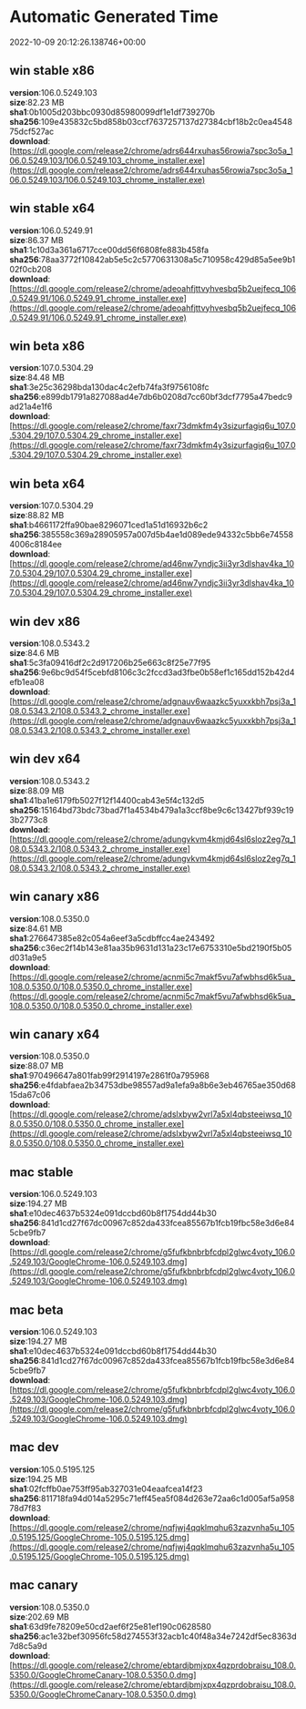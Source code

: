 # Automatic Generated Time
2022-10-09 20:12:26.138746+00:00

## win stable x86
**version**:106.0.5249.103  
**size**:82.23 MB  
**sha1**:0b1005d203bbc0930d85980099df1e1df739270b  
**sha256**:109e435832c5bd858b03ccf7637257137d27384cbf18b2c0ea454875dcf527ac  
**download**:[https://dl.google.com/release2/chrome/adrs644rxuhas56rowia7spc3o5a_106.0.5249.103/106.0.5249.103_chrome_installer.exe](https://dl.google.com/release2/chrome/adrs644rxuhas56rowia7spc3o5a_106.0.5249.103/106.0.5249.103_chrome_installer.exe)  

## win stable x64
**version**:106.0.5249.91  
**size**:86.37 MB  
**sha1**:1c10d3a361a6717cce00dd56f6808fe883b458fa  
**sha256**:78aa3772f10842ab5e5c2c5770631308a5c710958c429d85a5ee9b102f0cb208  
**download**:[https://dl.google.com/release2/chrome/adeoahfjttvyhvesbq5b2uejfecq_106.0.5249.91/106.0.5249.91_chrome_installer.exe](https://dl.google.com/release2/chrome/adeoahfjttvyhvesbq5b2uejfecq_106.0.5249.91/106.0.5249.91_chrome_installer.exe)  

## win beta x86
**version**:107.0.5304.29  
**size**:84.48 MB  
**sha1**:3e25c36298bda130dac4c2efb74fa3f9756108fc  
**sha256**:e899db1791a827088ad4e7db6b0208d7cc60bf3dcf7795a47bedc9ad21a4e1f6  
**download**:[https://dl.google.com/release2/chrome/faxr73dmkfm4y3sizurfagiq6u_107.0.5304.29/107.0.5304.29_chrome_installer.exe](https://dl.google.com/release2/chrome/faxr73dmkfm4y3sizurfagiq6u_107.0.5304.29/107.0.5304.29_chrome_installer.exe)  

## win beta x64
**version**:107.0.5304.29  
**size**:88.82 MB  
**sha1**:b4661172ffa90bae8296071ced1a51d16932b6c2  
**sha256**:385558c369a28905957a007d5b4ae1d089ede94332c5bb6e745584006c8184ee  
**download**:[https://dl.google.com/release2/chrome/ad46nw7yndjc3ii3yr3dlshav4ka_107.0.5304.29/107.0.5304.29_chrome_installer.exe](https://dl.google.com/release2/chrome/ad46nw7yndjc3ii3yr3dlshav4ka_107.0.5304.29/107.0.5304.29_chrome_installer.exe)  

## win dev x86
**version**:108.0.5343.2  
**size**:84.6 MB  
**sha1**:5c3fa09416df2c2d917206b25e663c8f25e77f95  
**sha256**:9e6bc9d54f5cebfd8106c3c2fccd3ad3fbe0b58ef1c165dd152b42d4efb1ea08  
**download**:[https://dl.google.com/release2/chrome/adgnauv6waazkc5yuxxkbh7psj3a_108.0.5343.2/108.0.5343.2_chrome_installer.exe](https://dl.google.com/release2/chrome/adgnauv6waazkc5yuxxkbh7psj3a_108.0.5343.2/108.0.5343.2_chrome_installer.exe)  

## win dev x64
**version**:108.0.5343.2  
**size**:88.09 MB  
**sha1**:41ba1e6179fb5027f12f14400cab43e5f4c132d5  
**sha256**:15164bd73bdc73bad7f1a4534b479a1a3ccf8be9c6c13427bf939c193b2773c8  
**download**:[https://dl.google.com/release2/chrome/adungvkvm4kmjd64sl6sloz2eg7q_108.0.5343.2/108.0.5343.2_chrome_installer.exe](https://dl.google.com/release2/chrome/adungvkvm4kmjd64sl6sloz2eg7q_108.0.5343.2/108.0.5343.2_chrome_installer.exe)  

## win canary x86
**version**:108.0.5350.0  
**size**:84.61 MB  
**sha1**:276647385e82c054a6eef3a5cdbffcc4ae243492  
**sha256**:c36ec2f14b143e81aa35b9631d131a23c17e6753310e5bd2190f5b05d031a9e5  
**download**:[https://dl.google.com/release2/chrome/acnmi5c7makf5vu7afwbhsd6k5ua_108.0.5350.0/108.0.5350.0_chrome_installer.exe](https://dl.google.com/release2/chrome/acnmi5c7makf5vu7afwbhsd6k5ua_108.0.5350.0/108.0.5350.0_chrome_installer.exe)  

## win canary x64
**version**:108.0.5350.0  
**size**:88.07 MB  
**sha1**:970496647a801fab99f2914197e2861f0a795968  
**sha256**:e4fdabfaea2b34753dbe98557ad9a1efa9a8b6e3eb46765ae350d6815da67c06  
**download**:[https://dl.google.com/release2/chrome/adslxbyw2vrl7a5xl4qbsteeiwsq_108.0.5350.0/108.0.5350.0_chrome_installer.exe](https://dl.google.com/release2/chrome/adslxbyw2vrl7a5xl4qbsteeiwsq_108.0.5350.0/108.0.5350.0_chrome_installer.exe)  

## mac stable
**version**:106.0.5249.103  
**size**:194.27 MB  
**sha1**:e10dec4637b5324e091dccbd60b8f1754dd44b30  
**sha256**:841d1cd27f67dc00967c852da433fcea85567b1fcb19fbc58e3d6e845cbe9fb7  
**download**:[https://dl.google.com/release2/chrome/g5fufkbnbrbfcdpl2glwc4voty_106.0.5249.103/GoogleChrome-106.0.5249.103.dmg](https://dl.google.com/release2/chrome/g5fufkbnbrbfcdpl2glwc4voty_106.0.5249.103/GoogleChrome-106.0.5249.103.dmg)  

## mac beta
**version**:106.0.5249.103  
**size**:194.27 MB  
**sha1**:e10dec4637b5324e091dccbd60b8f1754dd44b30  
**sha256**:841d1cd27f67dc00967c852da433fcea85567b1fcb19fbc58e3d6e845cbe9fb7  
**download**:[https://dl.google.com/release2/chrome/g5fufkbnbrbfcdpl2glwc4voty_106.0.5249.103/GoogleChrome-106.0.5249.103.dmg](https://dl.google.com/release2/chrome/g5fufkbnbrbfcdpl2glwc4voty_106.0.5249.103/GoogleChrome-106.0.5249.103.dmg)  

## mac dev
**version**:105.0.5195.125  
**size**:194.25 MB  
**sha1**:02fcffb0ae753ff95ab327031e04eaafcea14f23  
**sha256**:811718fa94d014a5295c71eff45ea5f084d263e72aa6c1d005af5a95878d7f83  
**download**:[https://dl.google.com/release2/chrome/nqfjwj4qqklmqhu63zazvnha5u_105.0.5195.125/GoogleChrome-105.0.5195.125.dmg](https://dl.google.com/release2/chrome/nqfjwj4qqklmqhu63zazvnha5u_105.0.5195.125/GoogleChrome-105.0.5195.125.dmg)  

## mac canary
**version**:108.0.5350.0  
**size**:202.69 MB  
**sha1**:63d9fe78209e50cd2aef6f25e81ef190c0628580  
**sha256**:ac1e32bef30956fc58d274553f32acb1c40f48a34e7242df5ec8363d7d8c5a9d  
**download**:[https://dl.google.com/release2/chrome/ebtardjbmjxpx4qzprdobraisu_108.0.5350.0/GoogleChromeCanary-108.0.5350.0.dmg](https://dl.google.com/release2/chrome/ebtardjbmjxpx4qzprdobraisu_108.0.5350.0/GoogleChromeCanary-108.0.5350.0.dmg)  

